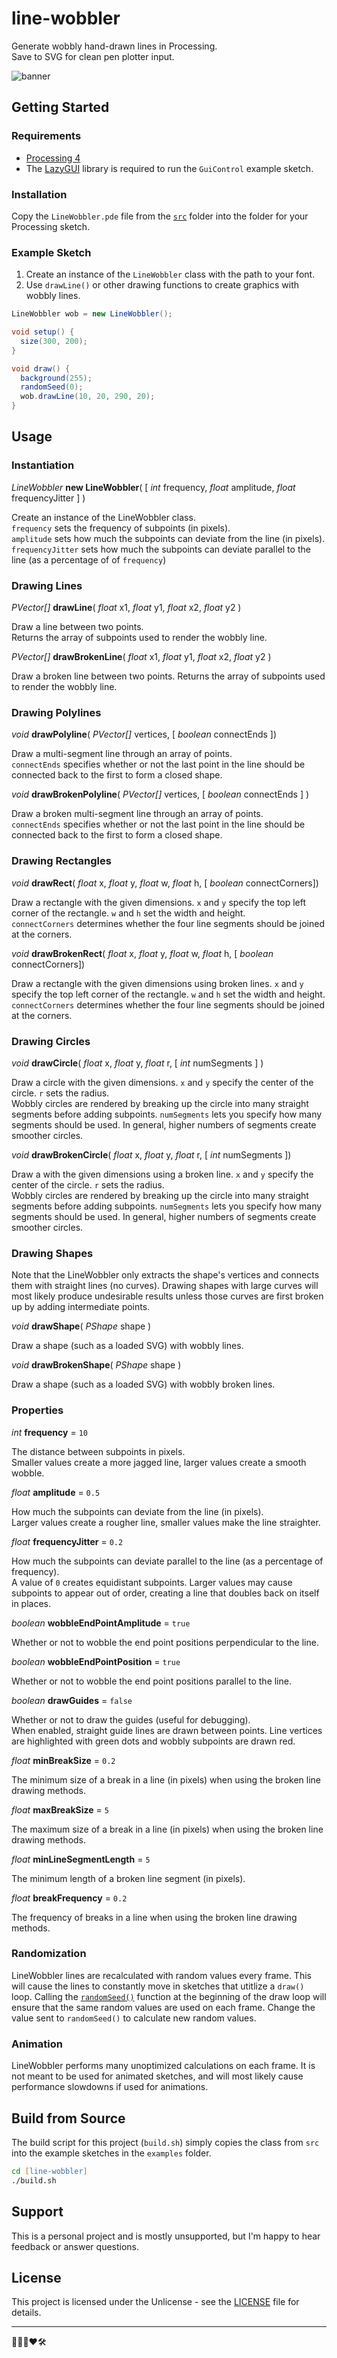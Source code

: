 # line-wobbler

Generate wobbly hand-drawn lines in Processing.  
Save to SVG for clean pen plotter input.

![banner](banner.jpg)

## Getting Started

<!-- ### 📺 [Video Walkthrough](https://youtu.be/gfdROgQhm8M) -->

### Requirements

-   [Processing 4](https://processing.org/download/)
-   The [LazyGUI](https://github.com/KrabCode/LazyGui) library is required to run the `GuiControl` example sketch.

### Installation

Copy the `LineWobbler.pde` file from the [`src`](src/) folder into the folder for your Processing sketch.

### Example Sketch

1. Create an instance of the `LineWobbler` class with the path to your font.
2. Use `drawLine()` or other drawing functions to create graphics with wobbly lines.

```java
LineWobbler wob = new LineWobbler();

void setup() {
  size(300, 200);
}

void draw() {
  background(255);
  randomSeed(0);
  wob.drawLine(10, 20, 290, 20);
}

```

## Usage

### Instantiation

_LineWobbler_ **new LineWobbler**( [ _int_ frequency, _float_ amplitude, _float_ frequencyJitter ] )

Create an instance of the LineWobbler class.  
`frequency` sets the frequency of subpoints (in pixels).  
`amplitude` sets how much the subpoints can deviate from the line (in pixels).  
`frequencyJitter` sets how much the subpoints can deviate parallel to the line (as a percentage of of `frequency`)

### Drawing Lines

_PVector[]_ **drawLine**( _float_ x1, _float_ y1, _float_ x2, _float_ y2 )

Draw a line between two points.  
Returns the array of subpoints used to render the wobbly line.

_PVector[]_ **drawBrokenLine**( _float_ x1, _float_ y1, _float_ x2, _float_ y2 )

Draw a broken line between two points.
Returns the array of subpoints used to render the wobbly line.

### Drawing Polylines

_void_ **drawPolyline**( _PVector[]_ vertices, [ _boolean_ connectEnds ])

Draw a multi-segment line through an array of points.  
`connectEnds` specifies whether or not the last point in the line should be connected back to the first to form a closed shape.

_void_ **drawBrokenPolyline**( _PVector[]_ vertices, [ _boolean_ connectEnds ] )

Draw a broken multi-segment line through an array of points.  
`connectEnds` specifies whether or not the last point in the line should be connected back to the first to form a closed shape.

### Drawing Rectangles

_void_ **drawRect**( _float_ x, _float_ y, _float_ w, _float_ h, [ _boolean_ connectCorners])

Draw a rectangle with the given dimensions.
`x` and `y` specify the top left corner of the rectangle. `w` and `h` set the width and height.  
`connectCorners` determines whether the four line segments should be joined at the corners.

_void_ **drawBrokenRect**( _float_ x, _float_ y, _float_ w, _float_ h, [ _boolean_ connectCorners])

Draw a rectangle with the given dimensions using broken lines.
`x` and `y` specify the top left corner of the rectangle. `w` and `h` set the width and height.  
`connectCorners` determines whether the four line segments should be joined at the corners.

### Drawing Circles

_void_ **drawCircle**( _float_ x, _float_ y, _float_ r, [ _int_ numSegments ] )

Draw a circle with the given dimensions.
`x` and `y` specify the center of the circle. `r` sets the radius.  
Wobbly circles are rendered by breaking up the circle into many straight segments before adding subpoints. `numSegments` lets you specify how many segments should be used. In general, higher numbers of segments create smoother circles.

_void_ **drawBrokenCircle**( _float_ x, _float_ y, _float_ r, [ _int_ numSegments ])

Draw a with the given dimensions using a broken line.
`x` and `y` specify the center of the circle. `r` sets the radius.  
Wobbly circles are rendered by breaking up the circle into many straight segments before adding subpoints. `numSegments` lets you specify how many segments should be used. In general, higher numbers of segments create smoother circles.

### Drawing Shapes

Note that the LineWobbler only extracts the shape's vertices and connects them with straight lines (no curves). Drawing shapes with large curves will most likely produce undesirable results unless those curves are first broken up by adding intermediate points.

_void_ **drawShape**( _PShape_ shape )

Draw a shape (such as a loaded SVG) with wobbly lines.

_void_ **drawBrokenShape**( _PShape_ shape )

Draw a shape (such as a loaded SVG) with wobbly broken lines.

### Properties

_int_ **frequency** = `10`

The distance between subpoints in pixels.  
Smaller values create a more jagged line, larger values create a smooth wobble.

_float_ **amplitude** = `0.5`

How much the subpoints can deviate from the line (in pixels).  
Larger values create a rougher line, smaller values make the line straighter.

_float_ **frequencyJitter** = `0.2`

How much the subpoints can deviate parallel to the line (as a percentage of frequency).  
A value of `0` creates equidistant subpoints. Larger values may cause subpoints to appear out of order, creating a line that doubles back on itself in places.

_boolean_ **wobbleEndPointAmplitude** = `true`

Whether or not to wobble the end point positions perpendicular to the line.

_boolean_ **wobbleEndPointPosition** = `true`

Whether or not to wobble the end point positions parallel to the line.

_boolean_ **drawGuides** = `false`

Whether or not to draw the guides (useful for debugging).  
When enabled, straight guide lines are drawn between points. Line vertices are highlighted with green dots and wobbly subpoints are drawn red.

_float_ **minBreakSize** = `0.2`

The minimum size of a break in a line (in pixels) when using the broken line drawing methods.

_float_ **maxBreakSize** = `5`

The maximum size of a break in a line (in pixels) when using the broken line drawing methods.

_float_ **minLineSegmentLength** = `5`

The minimum length of a broken line segment (in pixels).

_float_ **breakFrequency** = `0.2`

The frequency of breaks in a line when using the broken line drawing methods.

### Randomization

LineWobbler lines are recalculated with random values every frame. This will cause the lines to constantly move in sketches that utitlize a `draw()` loop. Calling the [`randomSeed()`](https://processing.org/reference/randomSeed_.html) function at the beginning of the draw loop will ensure that the same random values are used on each frame. Change the value sent to `randomSeed()` to calculate new random values.

### Animation

LineWobbler performs many unoptimized calculations on each frame. It is not meant to be used for animated sketches, and will most likely cause performance slowdowns if used for animations.

## Build from Source

The build script for this project (`build.sh`) simply copies the class from `src` into the example sketches in the `examples` folder.

```zsh
cd [line-wobbler]
./build.sh
```

## Support

This is a personal project and is mostly unsupported, but I'm happy to hear feedback or answer questions.

## License

This project is licensed under the Unlicense - see the [LICENSE](LICENSE) file for details.

---

👨🏻‍🦲❤️🛠
